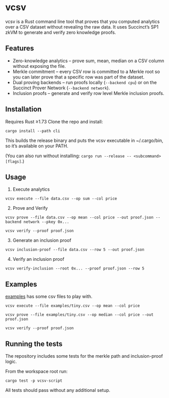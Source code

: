 # vcsv

vcsv is a Rust command line tool that proves that you computed analytics over a CSV dataset without revealing the raw data.
It uses Succinct’s SP1 zkVM to generate and verify zero knowledge proofs.

## Features

- Zero-knowledge analytics – prove sum, mean, median on a CSV column without exposing the file.
- Merkle commitment – every CSV row is committed to a Merkle root so you can later prove that a specific row was part of the dataset.
- Dual proving backends – run proofs locally (`--backend cpu`) or on the Succinct Prover Network (`--backend network`).
- Inclusion proofs – generate and verify row level Merkle inclusion proofs.

## Installation

Requires Rust ≥1.73
Clone the repo and install:

```
cargo install --path cli
```

This builds the release binary and puts the vcsv executable in ~/.cargo/bin, so it’s available on your PATH.

(You can also run without installing: `cargo run --release -- <subcommand> [flags]`.)

## Usage

1. Execute analytics

```
vcsv execute --file data.csv --op sum --col price
```

2. Prove and Verify

```
vcsv prove --file data.csv --op mean --col price --out proof.json --backend network --pkey 0x...
```

```
vcsv verify --proof proof.json
```

3. Generate an inclusion proof

```
vcsv inclusion-proof --file data.csv --row 5 --out proof.json
```

4. Verify an inclusion proof

```
vcsv verify-inclusion --root 0x... --proof proof.json --row 5
```

## Examples

[examples](examples) has some csv files to play with.

```
vcsv execute --file examples/tiny.csv --op mean --col price
```

```
vcsv prove --file examples/tiny.csv --op median --col price --out proof.json
```

```
vcsv verify --proof proof.json
```

## Running the tests

The repository includes some tests for the merkle path and inclusion-proof logic.

From the workspace root run:

```
cargo test -p vcsv-script
```

All tests should pass without any additional setup.
